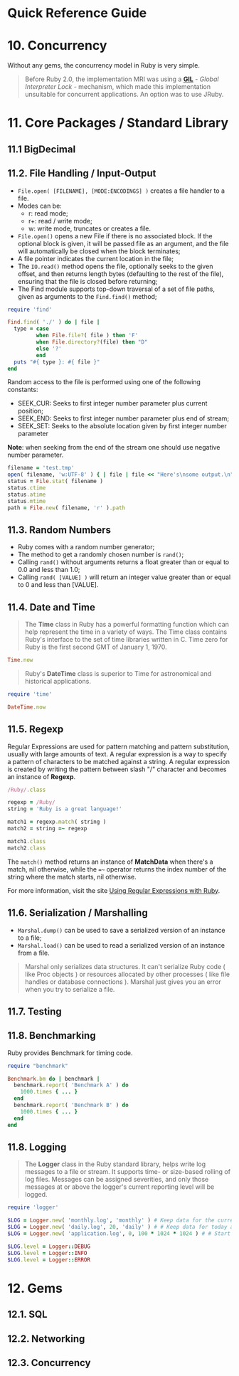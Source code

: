 Quick Reference Guide
=====================

# 10. Concurrency

Without any gems, the concurrency model in Ruby is very simple.

> Before Ruby 2.0, the implementation MRI was using a [**GIL**](http://en.wikipedia.org/wiki/Global_Interpreter_Lock) - _Global Interpreter Lock_ - mechanism, which made this implementation unsuitable for concurrent applications. An option was to use JRuby.

# 11. Core Packages / Standard Library

## 11.1 BigDecimal

## 11.2. File Handling / Input-Output

- ```File.open( [FILENAME], [MODE:ENCODINGS] )``` creates a file handler to a file.
- Modes can be:
  - r: read mode;
  - r+: read / write mode;
  - w: write mode, truncates or creates a file.
- ```File.open()``` opens a new File if there is no associated block. If the optional block is given, it will be passed file as an argument, and the file will automatically be closed when the block terminates;
- A file pointer indicates the current location in the file;
- The ```IO.read()``` method opens the file, optionally seeks to the given offset, and then returns length bytes (defaulting to the rest of the file), ensuring that the file is closed before returning;
- The Find module supports top-down traversal of a set of file paths, given as arguments to the ```Find.find()``` method;

```ruby
require 'find'

Find.find( './' ) do | file |
  type = case
         when File.file?( file ) then 'F'
         when File.directory?(file) then "D"
         else '?'
         end
  puts "#{ type }: #{ file }"
end
```

Random access to the file is performed using one of the following constants:
- SEEK_CUR: Seeks to first integer number parameter plus current position;
- SEEK_END: Seeks to first integer number parameter plus end of stream;
- SEEK_SET: Seeks to the absolute location given by first integer number parameter

**Note**: when seeking from the end of the stream one should use negative number parameter.

```ruby
filename = 'test.tmp'
open( filename, 'w:UTF-8' ) { | file | file << "Here's\nsome output.\n" }
status = File.stat( filename )
status.ctime
status.atime
status.mtime
path = File.new( filename, 'r' ).path
```

## 11.3. Random Numbers

- Ruby comes with a random number generator;
- The method to get a randomly chosen number is ```rand()```;
- Calling ```rand()``` without arguments returns a float greater than or equal to 0.0 and less than 1.0;
- Calling ```rand( [VALUE] )``` will return an integer value greater than or equal to 0 and less than [VALUE].

## 11.4. Date and Time

> The **Time** class in Ruby has a powerful formatting function which can help represent the time in a variety of ways. The Time class contains Ruby's interface to the set of time libraries written in C. Time zero for Ruby is the first second GMT of January 1, 1970.

```ruby
Time.now
```

> Ruby's **DateTime** class is superior to Time for astronomical and historical applications.

```ruby
require 'time'

DateTime.now
```

## 11.5. Regexp

Regular Expressions are used for pattern matching and pattern substitution, usually with large amounts of text. A regular expression is a way to specify a pattern of characters to be matched against a string. A regular expression is created by writing the pattern between slash "/" character and becomes an instance of **Regexp**.

```ruby
/Ruby/.class

regexp = /Ruby/
string = 'Ruby is a great language!'

match1 = regexp.match( string )
match2 = string =~ regexp

match1.class
match2.class
```

The ```match()``` method returns an instance of **MatchData** when there's a match, nil otherwise, while the ```=~``` operator returns the index number of the string where the match starts, nil otherwise.

For more information, visit the site [Using Regular Expressions with Ruby](http://www.regular-expressions.info/ruby.html).

## 11.6. Serialization / Marshalling

- ```Marshal.dump()``` can be used to save a serialized version of an instance to a file;
- ```Marshal.load()``` can be used to read a serialized version of an instance from a file.

> Marshal only serializes data structures. It can't serialize Ruby code ( like Proc objects ) or resources allocated by other processes ( like file handles or database connections ). Marshal just gives you an error when you try to serialize a file.

## 11.7. Testing

## 11.8. Benchmarking

Ruby provides Benchmark for timing code.

```ruby
require "benchmark"

Benchmark.bm do | benchmark |
  benchmark.report( 'Benchmark A' ) do
    1000.times { ... }
  end
  benchmark.report( 'Benchmark B' ) do
    1000.times { ... }
  end
end
```

## 11.8. Logging

> The **Logger** class in the Ruby standard library, helps write log messages to a file or stream. It supports time- or size-based rolling of log files. Messages can be assigned severities, and only those messages at or above the logger's current reporting level will be logged.

```ruby
require 'logger'

$LOG = Logger.new( 'monthly.log', 'monthly' ) # Keep data for the current month only
$LOG = Logger.new( 'daily.log', 20, 'daily' ) # # Keep data for today and the past 20 days.
$LOG = Logger.new( 'application.log', 0, 100 * 1024 * 1024 ) # # Start the log over whenever the log exceeds 100 megabytes in size.

$LOG.level = Logger::DEBUG
$LOG.level = Logger::INFO
$LOG.level = Logger::ERROR
```

# 12. Gems

## 12.1. SQL

## 12.2. Networking

## 12.3. Concurrency
